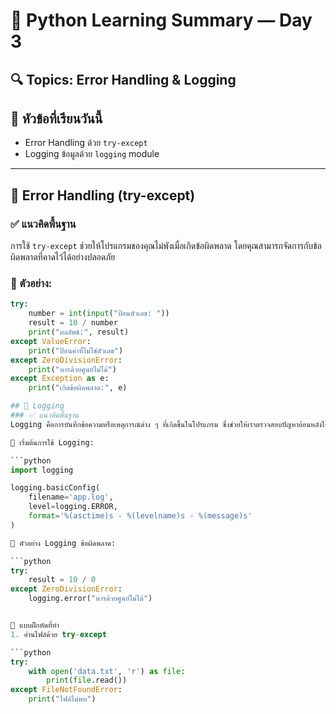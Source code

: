 # 🚀 Python Learning Summary — Day 3
## 🔍 Topics: Error Handling & Logging

## 📘 หัวข้อที่เรียนวันนี้

- Error Handling ด้วย `try-except`
- Logging ข้อมูลด้วย `logging` module

---

## 🔸 Error Handling (try-except)

### ✅ แนวคิดพื้นฐาน

การใช้ `try-except` ช่วยให้โปรแกรมของคุณไม่พังเมื่อเกิดข้อผิดพลาด โดยคุณสามารถจัดการกับข้อผิดพลาดที่คาดไว้ได้อย่างปลอดภัย

### 🔧 ตัวอย่าง:
```python
try:
    number = int(input("ป้อนตัวเลข: "))
    result = 10 / number
    print("ผลลัพธ์:", result)
except ValueError:
    print("ป้อนค่าที่ไม่ใช่ตัวเลข")
except ZeroDivisionError:
    print("หารด้วยศูนย์ไม่ได้")
except Exception as e:
    print("เกิดข้อผิดพลาด:", e)

## 🔸 Logging
### ✅ แนวคิดพื้นฐาน
Logging คือการบันทึกข้อความหรือเหตุการณ์ต่าง ๆ ที่เกิดขึ้นในโปรแกรม ซึ่งช่วยให้เราตรวจสอบปัญหาย้อนหลังได้

🔧 เริ่มต้นการใช้ Logging:

```python
import logging

logging.basicConfig(
    filename='app.log',
    level=logging.ERROR,
    format='%(asctime)s - %(levelname)s - %(message)s'
)

🔧 ตัวอย่าง Logging ข้อผิดพลาด:

```python
try:
    result = 10 / 0
except ZeroDivisionError:
    logging.error("หารด้วยศูนย์ไม่ได้")


🧪 แบบฝึกหัดที่ทำ
1. อ่านไฟล์ด้วย try-except

```python
try:
    with open('data.txt', 'r') as file:
        print(file.read())
except FileNotFoundError:
    print("ไฟล์ไม่พบ")